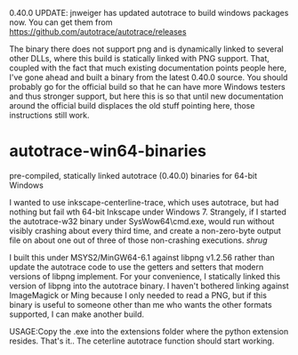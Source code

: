 0.40.0 UPDATE: jnweiger has updated autotrace to build windows packages now. You can get them from https://github.com/autotrace/autotrace/releases

The binary there does not support png and is dynamically linked to several other DLLs, where this build is statically  linked with PNG support. That, coupled with the fact that much existing documentation points people here, I've gone ahead and built a binary from the latest 0.40.0 source. You should probably go for the official build so that he can have more Windows testers and thus stronger support, but here this is so that until new documentation around the official build displaces the old stuff pointing here, those instructions still work. 

# autotrace-win64-binaries
pre-compiled, statically linked autotrace (0.40.0) binaries for 64-bit Windows

I wanted to use inkscape-centerline-trace, which uses autotrace, but had nothing but fail wth 
64-bit Inkscape under Windows 7. Strangely, if I started the autotrace-w32 binary under SysWow64\cmd.exe, 
would run without visibly crashing about every third time, and create a non-zero-byte output file on about one 
out of three of those non-crashing executions. *shrug* 

I built this under MSYS2/MinGW64-6.1 against libpng v1.2.56 rather than update the autotrace code to use the 
getters and setters that modern versions of libpng implement. For your convenience, I statically linked this 
version of libpng into the autotrace binary. I haven't bothered linking against ImageMagick or Ming because I 
only needed to read a PNG, but if this binary is useful to someone other than me who wants the other formats
supported, I can make another build. 

USAGE:Copy the .exe into the extensions folder where the python extension resides. That's it.. The ceterline autotrace function should start working.
